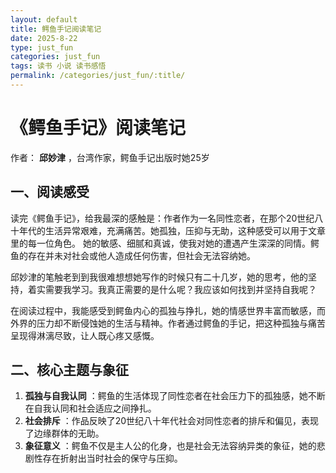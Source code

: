 ```yaml
---
layout: default
title: 鳄鱼手记阅读笔记
date: 2025-8-22
type: just_fun
categories: just_fun
tags: 读书 小说 读书感悟
permalink: /categories/just_fun/:title/
---
```


# 《鳄鱼手记》阅读笔记

作者： **邱妙津** ，台湾作家，鳄鱼手记出版时她25岁

## 一、阅读感受

读完《鳄鱼手记》，给我最深的感触是：作者作为一名同性恋者，在那个20世纪八十年代的生活异常艰难，充满痛苦。她孤独，压抑与无助，这种感受可以用于文章里的每一位角色。
她的敏感、细腻和真诚，使我对她的遭遇产生深深的同情。鳄鱼的存在并未对社会或他人造成任何伤害，但社会无法容纳她。

邱妙津的笔触老到到我很难想想她写作的时候只有二十几岁，她的思考，他的坚持，着实需要我学习。我真正需要的是什么呢？我应该如何找到并坚持自我呢？

在阅读过程中，我能感受到鳄鱼内心的孤独与挣扎，她的情感世界丰富而敏感，而外界的压力却不断侵蚀她的生活与精神。作者通过鳄鱼的手记，把这种孤独与痛苦呈现得淋漓尽致，让人既心疼又感慨。

## 二、核心主题与象征

1. **孤独与自我认同** ：鳄鱼的生活体现了同性恋者在社会压力下的孤独感，她不断在自我认同和社会适应之间挣扎。
2. **社会排斥** ：作品反映了20世纪八十年代社会对同性恋者的排斥和偏见，表现了边缘群体的无助。
3. **象征意义** ：鳄鱼不仅是主人公的化身，也是社会无法容纳异类的象征，她的悲剧性存在折射出当时社会的保守与压抑。

